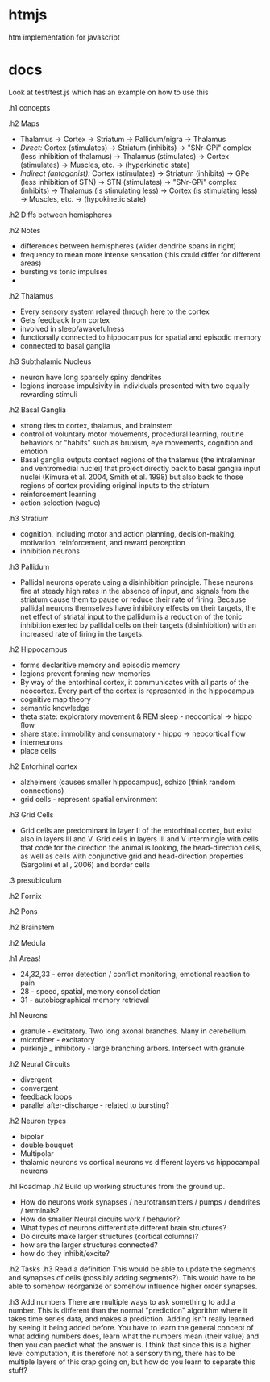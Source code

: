 # htmjs
htm implementation for javascript

# docs
Look at test/test.js which has an example on how to use this

.h1 concepts

.h2 Maps
* Thalamus -> Cortex -> Striatum -> Pallidum/nigra -> Thalamus
* *Direct:* Cortex (stimulates) → Striatum (inhibits) → "SNr-GPi" complex (less inhibition of thalamus) → Thalamus (stimulates) → Cortex (stimulates) → Muscles, etc. → (hyperkinetic state)
* *Indirect (antagonist):* Cortex (stimulates) → Striatum (inhibits) → GPe (less inhibition of STN) → STN (stimulates) → "SNr-GPi" complex (inhibits) → Thalamus (is stimulating less) → Cortex (is stimulating less) → Muscles, etc. → (hypokinetic state)

.h2 Diffs between hemispheres

.h2 Notes
* differences between hemispheres (wider dendrite spans in right)
* frequency to mean more intense sensation (this could differ for different areas)
* bursting vs tonic impulses
* 


.h2 Thalamus
* Every sensory system relayed through here to the cortex
* Gets feedback from cortex
* involved in sleep/awakefulness
* functionally connected to hippocampus for spatial and episodic memory
* connected to basal ganglia

.h3 Subthalamic Nucleus
* neuron have long sparsely spiny dendrites
* legions increase impulsivity in individuals presented with two equally rewarding stimuli

.h2 Basal Ganglia
* strong ties to cortex, thalamus, and brainstem
* control of voluntary motor movements, procedural learning, routine behaviors or "habits" such as bruxism, eye movements, cognition and emotion
* Basal ganglia outputs contact regions of the thalamus (the intralaminar and ventromedial nuclei) that project directly back to basal ganglia input nuclei (Kimura et al. 2004, Smith et al. 1998) but also back to those regions of cortex providing original inputs to the striatum 
* reinforcement learning 
* action selection (vague)

.h3 Stratium
* cognition, including motor and action planning, decision-making, motivation, reinforcement, and reward perception
* inhibition neurons

.h3 Pallidum
* Pallidal neurons operate using a disinhibition principle. These neurons fire at steady high rates in the absence of input, and signals from the striatum cause them to pause or reduce their rate of firing. Because pallidal neurons themselves have inhibitory effects on their targets, the net effect of striatal input to the pallidum is a reduction of the tonic inhibition exerted by pallidal cells on their targets (disinhibition) with an increased rate of firing in the targets.

.h2 Hippocampus
* forms declaritive memory and episodic memory
* legions prevent forming new memories
* By way of the entorhinal cortex, it communicates with all parts of the neocortex.  Every part of the cortex is represented in the hippocampus
* cognitive map theory
* semantic knowledge
* theta state: exploratory movement & REM sleep - neocortical -> hippo flow
* share state: immobility and consumatory - hippo -> neocortical flow
* interneurons
* place cells

.h2 Entorhinal cortex
* alzheimers (causes smaller hippocampus), schizo (think random connections)
* grid cells - represent spatial environment

.h3 Grid Cells
* Grid cells are predominant in layer II of the entorhinal cortex, but exist also in layers III and V. Grid cells in layers III and V intermingle with cells that code for the direction the animal is looking, the head-direction cells, as well as cells with conjunctive grid and head-direction properties (Sargolini et al., 2006) and border cells 

.3 presubiculum

.h2 Fornix

.h2 Pons

.h2 Brainstem

.h2 Medula

.h1 Areas!
* 24,32,33 - error detection / conflict monitoring, emotional reaction to pain
* 28 - speed, spatial, memory consolidation
* 31 - autobiographical memory retrieval


.h1 Neurons
* granule - excitatory. Two long axonal branches.  Many in cerebellum.
* microfiber - excitatory 
* purkinje _ inhibitory - large branching arbors.  Intersect with granule

.h2 Neural Circuits
* divergent
* convergent
* feedback loops
* parallel after-discharge - related to bursting?

.h2 Neuron types
* bipolar
* double bouquet
* Multipolar
* thalamic neurons vs cortical neurons vs different layers vs hippocampal neurons



.h1 Roadmap
.h2 Build up working structures from the ground up.
* How do neurons work synapses / neurotransmitters / pumps / dendrites / terminals?
* How do smaller Neural circuits work / behavior?
* What types of neurons differentiate different brain structures?
* Do circuits make larger structures (cortical columns)?
* how are the larger structures connected?
* how do they inhibit/excite?




.h2 Tasks
.h3 Read a definition
This would be able to update the segments and synapses of cells (possibly adding segments?). This would have to be able to somehow reorganize or somehow influence higher order synapses.

.h3 Add numbers
There are multiple ways to ask something to add a number.
This is different than the normal "prediction" algorithm where it takes time series data, and makes a prediction.  Adding isn't really learned by seeing it being added before.  You have to learn the general concept of what adding numbers does, learn what the numbers mean (their value) and then you can predict what the answer is.  I think that since this is a higher level computation, it is therefore not a sensory thing, there has to be multiple layers of this crap going on, but how do you learn to separate this stuff? 


